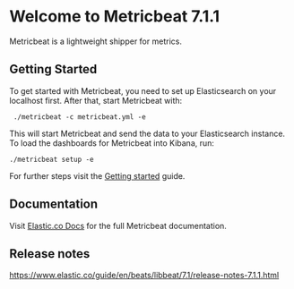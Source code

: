 # Welcome to Metricbeat 7.1.1

Metricbeat is a lightweight shipper for metrics.

## Getting Started

To get started with Metricbeat, you need to set up Elasticsearch on
your localhost first. After that, start Metricbeat with:

     ./metricbeat -c metricbeat.yml -e

This will start Metricbeat and send the data to your Elasticsearch
instance. To load the dashboards for Metricbeat into Kibana, run:

    ./metricbeat setup -e

For further steps visit the
[Getting started](https://www.elastic.co/guide/en/beats/metricbeat/7.1/metricbeat-getting-started.html) guide.

## Documentation

Visit [Elastic.co Docs](https://www.elastic.co/guide/en/beats/metricbeat/7.1/index.html)
for the full Metricbeat documentation.

## Release notes

https://www.elastic.co/guide/en/beats/libbeat/7.1/release-notes-7.1.1.html
